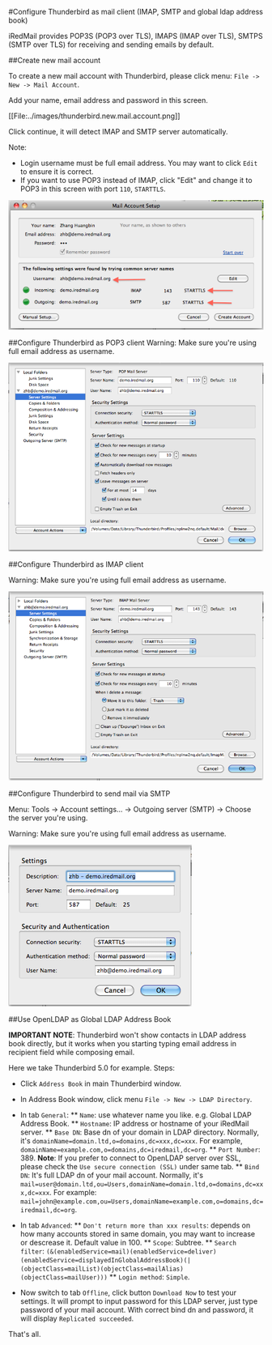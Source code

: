 #Configure Thunderbird as mail client (IMAP, SMTP and global ldap address book)

iRedMail provides POP3S (POP3 over TLS), IMAPS (IMAP over TLS), SMTPS (SMTP over TLS) for receiving and sending emails by default.

##Create new mail account

To create a new mail account with Thunderbird, please click menu: `File -> New -> Mail Account`.

Add your name, email address and password in this screen.

[[File:../images/thunderbird.new.mail.account.png]]

Click continue, it will detect IMAP and SMTP server automatically.

Note:

* Login username must be full email address. You may want to click `Edit` to ensure it is correct.
* If you want to use POP3 instead of IMAP, click "Edit" and change it to POP3 in this screen with port `110`, `STARTTLS`.

![](../images/thunderbird.new.mail.account.setup.png "Thunderbird.new.mail.account.setup.png")

##Configure Thunderbird as POP3 client
Warning: Make sure you're using full email address as username.

![](../images/thunderbird.pop3.png "Thunderbird.pop3.png")

##Configure Thunderbird as IMAP client

Warning: Make sure you're using full email address as username.

![](../images/thunderbird.imap.png "Thunderbird.imap.png")

##Configure Thunderbird to send mail via SMTP

Menu: Tools -> Account settings... -> Outgoing server (SMTP) -> Choose the server you're using.

Warning: Make sure you're using full email address as username.

![](../images/thunderbird.smtp.png "Thunderbird.smtp.png")

##Use OpenLDAP as Global LDAP Address Book

__IMPORTANT NOTE__: Thunderbird won't show contacts in LDAP address book directly, but it works when you starting typing email address in recipient field while composing email.

Here we take Thunderbird 5.0 for example. Steps:

* Click `Address Book` in main Thunderbird window. 
* In Address Book window, click menu `File -> New -> LDAP Directory`.
* In tab `General`:
** `Name`: use whatever name you like. e.g. Global LDAP Address Book.
** `Hostname`: IP address or hostname of your iRedMail server.
** `Base DN`: Base dn of your domain in LDAP directory. Normally, it's `domainName=domain.ltd,o=domains,dc=xxx,dc=xxx`. For example, `domainName=example.com,o=domains,dc=iredmail,dc=org`.
** `Port Number`: 389. __Note__: If you prefer to connect to OpenLDAP server over SSL, please check the `Use secure connection (SSL)` under same tab.
** `Bind DN`: It's full LDAP dn of your mail account. Normally, it's `mail=user@domain.ltd,ou=Users,domainName=domain.ltd,o=domains,dc=xxx,dc=xxx`. For example: `mail=john@example.com,ou=Users,domainName=example.com,o=domains,dc=iredmail,dc=org`.
* In tab `Advanced`:
** `Don't return more than xxx results`: depends on how many accounts stored in same domain, you may want to increase or descrease it. Default value in 100.
** `Scope`: Subtree.
** `Search filter`: `(&(enabledService=mail)(enabledService=deliver)(enabledService=displayedInGlobalAddressBook)(|(objectClass=mailList)(objectClass=mailAlias)(objectClass=mailUser)))`
** `Login method`: `Simple`.

* Now switch to tab `Offline`, click button `Download Now` to test your settings. It will prompt to input password for this LDAP server, just type password of your mail account. With correct bind dn and password, it will display `Replicated succeeded`.

That's all.

